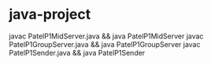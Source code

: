 # java-project

javac PatelP1MidServer.java && java PatelP1MidServer
javac PatelP1GroupServer.java && java PatelP1GroupServer
javac PatelP1Sender.java && java PatelP1Sender
